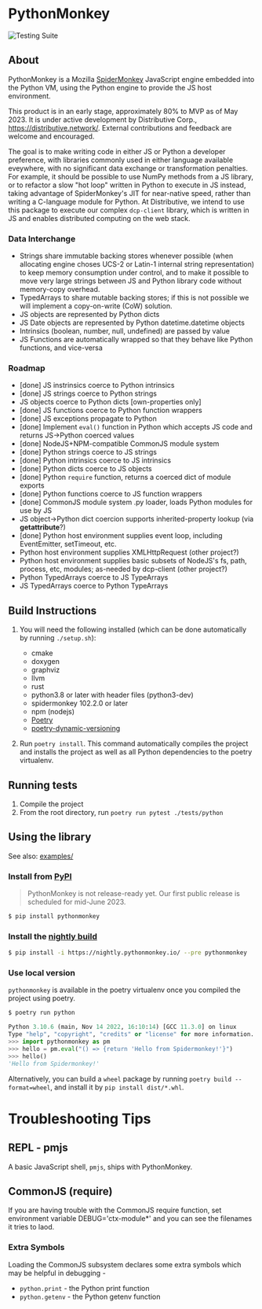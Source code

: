 # PythonMonkey

![Testing Suite](https://github.com/Kings-Distributed-Systems/PythonMonkey/actions/workflows/tests.yaml/badge.svg)

## About
PythonMonkey is a Mozilla [SpiderMonkey](https://firefox-source-docs.mozilla.org/js/index.html) JavaScript engine embedded into the Python VM,
using the Python engine to provide the JS host environment.

This product is in an early stage, approximately 80% to MVP as of May 2023. It is under active development by Distributive Corp.,
https://distributive.network/. External contributions and feedback are welcome and encouraged.

The goal is to make writing code in either JS or Python a developer preference, with libraries commonly used in either language
available eveywhere, with no significant data exchange or transformation penalties. For example, it should be possible to use NumPy 
methods from a JS library, or to refactor a slow "hot loop" written in Python to execute in JS instead, taking advantage of 
SpiderMonkey's JIT for near-native speed, rather than writing a C-language module for Python. At Distributive, we intend to use 
this package to execute our complex `dcp-client` library, which is written in JS and enables distributed computing on the web stack.

### Data Interchange
- Strings share immutable backing stores whenever possible (when allocating engine choses UCS-2 or Latin-1 internal string representation) to keep memory consumption under control, and to make it possible to move very large strings between JS and Python library code without memory-copy overhead.
- TypedArrays to share mutable backing stores; if this is not possible we will implement a copy-on-write (CoW) solution.
- JS objects are represented by Python dicts
- JS Date objects are represented by Python datetime.datetime objects
- Intrinsics (boolean, number, null, undefined) are passed by value
- JS Functions are automatically wrapped so that they behave like Python functions, and vice-versa

### Roadmap
- [done] JS instrinsics coerce to Python intrinsics
- [done] JS strings coerce to Python strings
- JS objects coerce to Python dicts [own-properties only]
- [done] JS functions coerce to Python function wrappers
- [done] JS exceptions propagate to Python
- [done] Implement `eval()` function in Python which accepts JS code and returns JS->Python coerced values
- [done] NodeJS+NPM-compatible CommonJS module system
- [done] Python strings coerce to JS strings
- [done] Python intrinsics coerce to JS intrinsics
- [done] Python dicts coerce to JS objects
- [done] Python `require` function, returns a coerced dict of module exports
- [done] Python functions coerce to JS function wrappers
- [done] CommonJS module system .py loader, loads Python modules for use by JS
- JS object->Python dict coercion supports inherited-property lookup (via __getattribute__?)
- [done] Python host environment supplies event loop, including EventEmitter, setTimeout, etc.
- Python host environment supplies XMLHttpRequest (other project?)
- Python host environment supplies basic subsets of NodeJS's fs, path, process, etc, modules; as-needed by dcp-client (other project?)
- Python TypedArrays coerce to JS TypeArrays
- JS TypedArrays coerce to Python TypeArrays

## Build Instructions
1. You will need the following installed (which can be done automatically by running ``./setup.sh``):
    - cmake
    - doxygen 
    - graphviz
    - llvm
    - rust
    - python3.8 or later with header files (python3-dev)
    - spidermonkey 102.2.0 or later
    - npm (nodejs)
    - [Poetry](https://python-poetry.org/docs/#installation)
    - [poetry-dynamic-versioning](https://github.com/mtkennerly/poetry-dynamic-versioning)

2. Run `poetry install`. This command automatically compiles the project and installs the project as well as all Python dependencies to the poetry virtualenv.

## Running tests
1. Compile the project 
2. From the root directory, run `poetry run pytest ./tests/python`

## Using the library

See also: [examples/](examples/)

### Install from [PyPI](https://pypi.org/project/pythonmonkey/)

> PythonMonkey is not release-ready yet. Our first public release is scheduled for mid-June 2023.

```bash
$ pip install pythonmonkey
```

### Install the [nightly build](https://nightly.pythonmonkey.io/)

```bash
$ pip install -i https://nightly.pythonmonkey.io/ --pre pythonmonkey
```

### Use local version

`pythonmonkey` is available in the poetry virtualenv once you compiled the project using poetry.

```bash
$ poetry run python
```
```py
Python 3.10.6 (main, Nov 14 2022, 16:10:14) [GCC 11.3.0] on linux
Type "help", "copyright", "credits" or "license" for more information.
>>> import pythonmonkey as pm
>>> hello = pm.eval("() => {return 'Hello from Spidermonkey!'}")
>>> hello()
'Hello from Spidermonkey!'
```

Alternatively, you can build a `wheel` package by running `poetry build --format=wheel`, and install it by `pip install dist/*.whl`.

# Troubleshooting Tips

## REPL - pmjs 
A basic JavaScript shell, `pmjs`, ships with PythonMonkey.

## CommonJS (require)
If you are having trouble with the CommonJS require function, set environment variable DEBUG='ctx-module*' and you can see the filenames it tries to laod.

### Extra Symbols
Loading the CommonJS subsystem declares some extra symbols which may be helpful in debugging -
- `python.print` - the Python print function
- `python.getenv` - the Python getenv function

